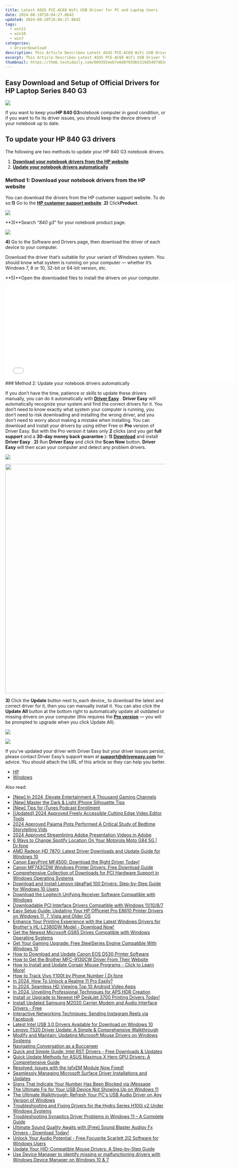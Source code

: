 ```yaml
---
title: Latest ASUS PCE-AC68 WiFi USB Driver for PC and Laptop Users
date: 2024-08-19T16:04:27.864Z
updated: 2024-08-20T16:04:27.864Z
tags:
  - win11
  - win10
  - win7
categories:
  - DriverDownload
description: This Article Describes Latest ASUS PCE-AC68 WiFi USB Driver for PC and Laptop Users
excerpt: This Article Describes Latest ASUS PCE-AC68 WiFi USB Driver for PC and Laptop Users
thumbnail: https://thmb.techidaily.com/609392eeb7e6d07659b5310d5497d83d3c111a4e7e0b8902513730d25dcd2f24.png
---
```


## Easy Download and Setup of Official Drivers for HP Laptop Series 840 G3

![](https://images.drivereasy.com/wp-content/uploads/2018/06/img_5b28bf091aa13-300x225.jpg)

If you want to keep your**HP 840 G3**notebook computer in good condition, or if you want to fix its driver issues, you should keep the device drivers of your notebook up to date.

## To update your HP 840 G3 drivers

The following are two methods to update your HP 840 G3 notebook drivers.

1. [**Download your notebook drivers from the HP website**](https://tools.techidaily.com/drivereasy/download/)
2. [**Update your notebook drivers automatically**](https://tools.techidaily.com/drivereasy/download/)

### Method 1: Download your notebook drivers from the HP website

You can download the drivers from the HP customer support website. To do so:**1)** Go to the **[HP customer support website](https://support.hp.com/us-en)** .**2)** Click**Product**.

![](https://images.drivereasy.com/wp-content/uploads/2018/06/img_5b28c52d68cef.jpg)

**3)**Search “_840 g3_” for your notebook product page.

![](https://images.drivereasy.com/wp-content/uploads/2018/06/img_5b28c5ba98220.jpg)

**4)** Go to the Software and Drivers page, then download the driver of each device to your computer.

 Download the driver that’s suitable for your variant of Windows system. You should know what system is running on your computer — whether it’s Windows 7, 8 or 10, 32-bit or 64-bit version, etc.

**5)**Open the downloaded files to install the drivers on your computer.

<!-- affiliate ads begin -->
<iframe id="iframe_672" src="//a.impactradius-go.com/gen-ad-code/5597632/1959812/17834/" width="720" height="300" scrolling="no" frameborder="0" marginheight="0" marginwidth="0"></iframe>
<!-- affiliate ads end -->
### Method 2: Update your notebook drivers automatically

If you don’t have the time, patience or skills to update these drivers manually, you can do it automatically with [**Driver Easy**](https://tools.techidaily.com/drivereasy/download/) . **Driver Easy**  will automatically recognize your system and find the correct drivers for it. You don’t need to know exactly what system your computer is running, you don’t need to risk downloading and installing the wrong driver, and you don’t need to worry about making a mistake when installing.  You can download and install your drivers by using either Free or **Pro**  version of Driver Easy. But with the Pro version it takes only **2**  clicks (and you get **full support** and a **30-day money back guarantee** ): **1)** [**Download**](https://tools.techidaily.com/drivereasy/download/) and install **Driver Easy** . **2)** Run **Driver Easy** and click the **Scan Now** button. **Driver Easy**  will then scan your computer and detect any problem drivers.

![](https://images.drivereasy.com/wp-content/uploads/2018/06/img_5b1a66b4a3dfe.jpg)

<!-- affiliate ads begin -->
<a href="https://lightailing.sjv.io/c/5597632/1638364/17190" target="_top" id="1638364"><img src="//a.impactradius-go.com/display-ad/17190-1638364" border="0" alt="" width="1280" height="720"/></a><img height="0" width="0" src="https://imp.pxf.io/i/5597632/1638364/17190" style="position:absolute;visibility:hidden;" border="0" />
<!-- affiliate ads end -->
**3)**  Click the **Update**  button next to_each device_ to download the latest and correct driver for it, then you can manually install it. You can also click the **Update All**  button at the bottom right to automatically update all outdated or missing drivers on your computer (this requires the **[Pro version](https://tools.techidaily.com/drivereasy/download/)**  — you will be prompted to upgrade when you click Update All).

![](https://images.drivereasy.com/wp-content/uploads/2018/06/img_5b28d0824cae7.jpg)

<!-- affiliate ads begin -->
<a href="https://store.nero.com/order/checkout.php?PRODS=22889392&QTY=1&AFFILIATE=108875&CART=1"><img src="http://webstatic.nero.com/nero2015-com-wAssets/img/affiliate/media/banner728-90eng.jpg" border="0"></a>
<!-- affiliate ads end -->
 If you’ve updated your driver with Driver Easy but your driver issues persist, please contact Driver Easy’s support team at **[support@drivereasy.com](https://tools.techidaily.com/drivereasy/download/)**  for advice. You should attach the URL of this article so they can help you better.

* [HP](https://tools.techidaily.com/drivereasy/download/)
* [Windows](https://tools.techidaily.com/drivereasy/download/)

<ins class="adsbygoogle"
     style="display:block"
     data-ad-format="autorelaxed"
     data-ad-client="ca-pub-7571918770474297"
     data-ad-slot="1223367746"></ins>



<ins class="adsbygoogle"
     style="display:block"
     data-ad-client="ca-pub-7571918770474297"
     data-ad-slot="8358498916"
     data-ad-format="auto"
     data-full-width-responsive="true"></ins>

<span class="atpl-alsoreadstyle">Also read:</span>
<div><ul>
<li><a href="https://facebook-video-footage.techidaily.com/new-in-2024-elevate-entertainment-a-thousand-gaming-channels/"><u>[New] In 2024, Elevate Entertainment  A Thousand Gaming Channels</u></a></li>
<li><a href="https://some-approaches.techidaily.com/new-master-the-dark-and-light-iphone-silhouette-tips/"><u>[New] Master the Dark & Light  IPhone Silhouette Tips</u></a></li>
<li><a href="https://some-tips.techidaily.com/new-tips-for-itunes-podcast-enrollment/"><u>[New] Tips for iTunes Podcast Enrollment</u></a></li>
<li><a href="https://eaxpv-info.techidaily.com/updated-2024-approved-freely-accessible-cutting-edge-video-editor-tools/"><u>[Updated] 2024 Approved  Freely Accessible Cutting Edge Video Editor Tools</u></a></li>
<li><a href="https://fox-helps.techidaily.com/2024-approved-pajama-plots-performed-a-critical-study-of-bedtime-storytelling-vids/"><u>2024 Approved  Pajama Plots Performed  A Critical Study of Bedtime Storytelling Vids</u></a></li>
<li><a href="https://desktop-recording.techidaily.com/2024-approved-streamlining-adobe-presentation-videos-in-adobe/"><u>2024 Approved  Streamlining Adobe Presentation Videos in Adobe</u></a></li>
<li><a href="https://location-fake.techidaily.com/6-ways-to-change-spotify-location-on-your-motorola-moto-g84-5g-drfone-by-drfone-virtual-android/"><u>6 Ways to Change Spotify Location On Your Motorola Moto G84 5G | Dr.fone</u></a></li>
<li><a href="https://driver-download.techidaily.com/amd-radeon-hd-7870-latest-driver-downloads-and-update-guide-for-windows-10/"><u>AMD Radeon HD 7870: Latest Driver Downloads and Update Guide for Windows 10</u></a></li>
<li><a href="https://driver-download.techidaily.com/canon-easyprint-mf4500-download-the-right-driver-today/"><u>Canon EasyPrint MF4500: Download the Right Driver Today!</u></a></li>
<li><a href="https://driver-download.techidaily.com/canon-mf743cdw-windows-printer-drivers-free-download-guide/"><u>Canon MF743CDW Windows Printer Drivers: Free Download Guide</u></a></li>
<li><a href="https://driver-download.techidaily.com/comprehensive-collection-of-downloads-for-pci-hardware-support-in-windows-operating-systems/"><u>Comprehensive Collection of Downloads for PCI Hardware Support in Windows Operating Systems</u></a></li>
<li><a href="https://driver-download.techidaily.com/download-and-install-lenovo-ideapad-100-drivers-step-by-step-guide-for-windows-10-users/"><u>Download and Install Lenovo IdeaPad 100 Drivers: Step-by-Step Guide for Windows 10 Users</u></a></li>
<li><a href="https://driver-download.techidaily.com/download-the-logitech-unifying-receiver-software-compatible-with-windows/"><u>Download the Logitech Unifying Receiver Software Compatible with Windows</u></a></li>
<li><a href="https://driver-download.techidaily.com/downloadable-pci-interface-drivers-compatible-with-windows-111087/"><u>Downloadable PCI Interface Drivers Compatible with Windows 11/10/8/7</u></a></li>
<li><a href="https://driver-download.techidaily.com/easy-setup-guide-updating-your-hp-officejet-pro-e8610-printer-drivers-on-windows-11-7-vista-and-older-os/"><u>Easy Setup Guide: Updating Your HP Officejet Pro E8610 Printer Drivers on Windows 11, 7, Vista and Older OS</u></a></li>
<li><a href="https://driver-download.techidaily.com/enhance-your-printing-experience-with-the-latest-windows-drivers-for-brothers-hl-l2380dw-model-download-now/"><u>Enhance Your Printing Experience with the Latest Windows Drivers for Brother's HL-L2380DW Model - Download Now!</u></a></li>
<li><a href="https://driver-download.techidaily.com/get-the-newest-microsoft-gs65-drives-compatible-with-windows-operating-systems/"><u>Get the Newest Microsoft GS65 Drives Compatible with Windows Operating Systems</u></a></li>
<li><a href="https://driver-download.techidaily.com/get-your-gaming-upgrade-free-steelseries-engine-compatible-with-windows-10/"><u>Get Your Gaming Upgrade: Free SteelSeries Engine Compatible With Windows 10</u></a></li>
<li><a href="https://driver-download.techidaily.com/how-to-download-and-update-canon-eos-d530-printer-software/"><u>How to Download and Update Canon EOS D530 Printer Software</u></a></li>
<li><a href="https://driver-download.techidaily.com/how-to-get-the-brother-mfc-9130cw-driver-from-their-website/"><u>How to Get the Brother MFC-9130CW Driver From Their Website</u></a></li>
<li><a href="https://win-amazing.techidaily.com/1722964125454-how-to-install-and-update-corsair-mouse-programs-click-to-learn-more/"><u>How to Install and Update Corsair Mouse Programs - Click to Learn More!</u></a></li>
<li><a href="https://android-location-track.techidaily.com/how-to-track-vivo-y100t-by-phone-number-drfone-by-drfone-virtual-android/"><u>How to Track Vivo Y100t by Phone Number | Dr.fone</u></a></li>
<li><a href="https://easy-unlock-android.techidaily.com/in-2024-how-to-unlock-a-realme-11-pro-easily-by-drfone-android/"><u>In 2024, How To Unlock a Realme 11 Pro Easily?</u></a></li>
<li><a href="https://extra-skills.techidaily.com/in-2024-seamless-hd-viewing-top-10-android-video-apps/"><u>In 2024, Seamless HD Viewing  Top 10 Android Video Apps</u></a></li>
<li><a href="https://some-tips.techidaily.com/in-2024-unveiling-professional-techniques-for-aps-hdr-creation/"><u>In 2024, Unveiling Professional Techniques for APS HDR Creation</u></a></li>
<li><a href="https://driver-download.techidaily.com/1722978728904-install-or-upgrade-to-newest-hp-deskjet-3700-printing-drivers-today/"><u>Install or Upgrade to Newest HP DeskJet 3700 Printing Drivers Today!</u></a></li>
<li><a href="https://driver-download.techidaily.com/install-updated-samsung-m2020-carrier-modem-and-audio-interface-drivers-free/"><u>Install Updated Samsung M2020 Carrier Modem and Audio Interface Drivers - Free</u></a></li>
<li><a href="https://facebook.techidaily.com/interactive-networking-techniques-sending-instagram-reels-via-facebook/"><u>Interactive Networking Techniques: Sending Instagram Reels via Facebook</u></a></li>
<li><a href="https://driver-download.techidaily.com/latest-intel-usb-30-drivers-available-for-download-on-windows-10/"><u>Latest Intel USB 3.0 Drivers Available for Download on Windows 10</u></a></li>
<li><a href="https://driver-download.techidaily.com/lenovo-t520-driver-update-a-simple-and-comprehensive-walkthrough/"><u>Lenovo T520 Driver Update: A Simple & Comprehensive Walkthrough</u></a></li>
<li><a href="https://driver-download.techidaily.com/modify-and-maintain-updating-microsoft-mouse-drivers-on-windows-systems/"><u>Modify and Maintain: Updating Microsoft Mouse Drivers on Windows Systems</u></a></li>
<li><a href="https://mondly-stories.techidaily.com/navigating-conversation-as-a-buccaneer/"><u>Navigating Conversation as a Buccaneer</u></a></li>
<li><a href="https://driver-download.techidaily.com/quick-and-simple-guide-intel-rst-drivers-free-downloads-and-updates/"><u>Quick and Simple Guide: Intel RST Drivers - Free Downloads & Updates</u></a></li>
<li><a href="https://driver-download.techidaily.com/quick-update-methods-for-asus-maximus-x-hero-gpu-drivers-a-comprehensive-guide/"><u>Quick Update Methods for ASUS Maximus X Hero GPU Drivers: A Comprehensive Guide</u></a></li>
<li><a href="https://driver-download.techidaily.com/resolved-issues-with-the-igfxem-module-now-fixed/"><u>Resolved: Issues with the IgfxEM Module Now Fixed!</u></a></li>
<li><a href="https://driver-download.techidaily.com/seamlessly-managing-microsoft-surface-driver-installations-and-updates/"><u>Seamlessly Managing Microsoft Surface Driver Installations and Updates</u></a></li>
<li><a href="https://fox-that.techidaily.com/signs-that-indicate-your-number-has-been-blocked-via-imessage/"><u>Signs That Indicate Your Number Has Been Blocked via iMessage</u></a></li>
<li><a href="https://driver-download.techidaily.com/the-ultimate-fix-for-your-usb-device-not-showing-up-on-windows-11/"><u>The Ultimate Fix for Your USB Device Not Showing Up on Windows 11</u></a></li>
<li><a href="https://driver-download.techidaily.com/the-ultimate-walkthrough-refresh-your-pcs-usb-audio-driver-on-any-version-of-windows/"><u>The Ultimate Walkthrough: Refresh Your PC's USB Audio Driver on Any Version of Windows</u></a></li>
<li><a href="https://driver-download.techidaily.com/troubleshooting-and-fixing-drivers-for-the-hydro-series-h100i-v2-under-windows-systems/"><u>Troubleshooting and Fixing Drivers for the Hydro Series H100i v2 Under Windows Systems</u></a></li>
<li><a href="https://driver-download.techidaily.com/troubleshooting-synaptics-driver-problems-in-windows-11-a-complete-guide/"><u>Troubleshooting Synaptics Driver Problems in Windows 11 – A Complete Guide</u></a></li>
<li><a href="https://driver-download.techidaily.com/ultimate-sound-quality-awaits-with-free-sound-blaster-audigy-fx-drivers-download-today/"><u>Ultimate Sound Quality Awaits with [Free] Sound Blaster Audigy Fx Drivers - Download Today!</u></a></li>
<li><a href="https://driver-download.techidaily.com/unlock-your-audio-potential-free-focusrite-scarlett-2i2-software-for-windows-users/"><u>Unlock Your Audio Potential - Free Focusrite Scarlett 2I2 Software for Windows Users</u></a></li>
<li><a href="https://driver-download.techidaily.com/update-your-hid-compatible-mouse-drivers-a-step-by-step-guide/"><u>Update Your HID-Compatible Mouse Drivers: A Step-by-Step Guide</u></a></li>
<li><a href="https://techidaily.com/use-device-manager-to-identify-missing-or-malfunctioning-drivers-with-windows-device-manager-on-windows-10-and-7-by-drivereasy-guide/"><u>Use Device Manager to identify missing or malfunctioning drivers with Windows Device Manager on Windows 10 & 7</u></a></li>
</ul></div>
